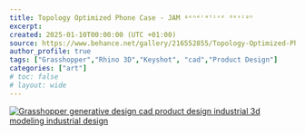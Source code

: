 ```yaml
---
title: Topology Optimized Phone Case - JAM ᵍᵉⁿᵉʳᵃᵗⁱᵛᵉ ᵈᵉˢⁱᵍⁿ
excerpt:
created: 2025-01-10T00:00:00 (UTC +01:00)
source: https://www.behance.net/gallery/216552855/Topology-Optimized-Phone-Case-JAM-
author_profile: true
tags: ["Grasshopper","Rhino 3D","Keyshot", "cad","Product Design"]
categories: ["art"]
# toc: false
# layout: wide
---
```


[![Grasshopper generative design cad product design  industrial 3d modeling industrial design ](https://mir-s3-cdn-cf.behance.net/project_modules/1400/d03fd0216552855.67ade02524f4f.png)](https://www.behance.net/gallery/216552855/Topology-Optimized-Phone-Case-JAM-/modules/1249427647)